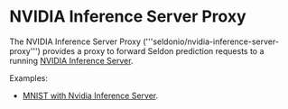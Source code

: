 # NVIDIA Inference Server Proxy

The NVIDIA Inference Server Proxy ('''seldonio/nvidia-inference-server-proxy''') provides a proxy to forward Seldon prediction requests to a running [NVIDIA Inference Server](https://docs.nvidia.com/deeplearning/sdk/inference-user-guide/index.html).

Examples:

 * [MNIST with Nvidia Inference Server](../examples/models/nvidia-mnist/nvidia_mnist.ipynb).
